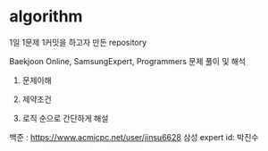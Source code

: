 # algorithm

1일 1문제 1커밋을 하고자 만든 repository


Baekjoon Online, SamsungExpert, Programmers 문제 풀이 및 해석
1. 문제이해

2. 제약조건

3. 로직
순으로 간단하게 해설

백준 : https://www.acmicpc.net/user/jinsu6628
삼성 expert id: 박진수
